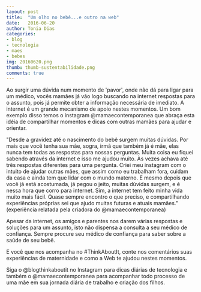 ```yaml
---
layout: post
title:  "Um olho no bebê...e outro na web"
date:   2016-06-20
author: Tonia Dias
categories: 
- blog
- tecnologia
- maes
- bebes
img: 20160620.png
thumb: thumb-sustentabilidade.png
comments: true
---
```


Ao surgir uma dúvida num momento de 'pavor', onde não dá para ligar para um médico, vocês mamães já vão logo buscando na internet respostas para o assunto, pois já permite obter a informação necessária de imediato. A internet é um grande mecanismo de apoio nestes momentos. Um bom exemplo disso temos o instagram @mamaecontemporanea que abraça esta idéia de compartilhar momentos e dicas com outras mamães para ajudar e orientar. <!--more-->

"Desde a gravidez até o nascimento do bebê surgem muitas dúvidas. Por mais que você tenha sua mãe, sogra, irmã que também já é mãe, elas nunca tem todas as respostas para nossas perguntas. Muita coisa eu fiquei sabendo através da internet e isso me ajudou muito. Às vezes achava até três respostas diferentes para uma pergunta. Criei meu instagram com o intuito de ajudar outras mães, que assim como eu trabalham fora, cuidam da casa e ainda tem que lidar com o mundo materno. E mesmo depois que você já está acostumada, já pegou o jeito, muitas dúvidas surgem, e é nessa hora que corro para internet. Sim, a internet tem feito minha vida muito mais fácil. Quase sempre encontro o que preciso, e compartilhando experiências próprias sei que ajudo muitas futuras e atuais mamães." (experiência relatada pela criadora do @mamaecontemporanea)

Apesar da internet, os amigos e parentes nos darem várias respostas e soluções para um assunto, isto não dispensa a consulta a seu médico de confiança. Sempre procure seu médico de confiança para saber sobre a saúde de seu bebê.

E você que nos acompanha no #ThinkAboutIt, conte nos comentários suas experiências de maternidade e como a Web te ajudou nestes momentos.

Siga o @blogthinkaboutit no Instagram para dicas diárias de tecnologia e também o @mamaecontemporanea para acompanhar todo processo de uma mãe em sua jornada diária de trabalho e criação dos filhos.